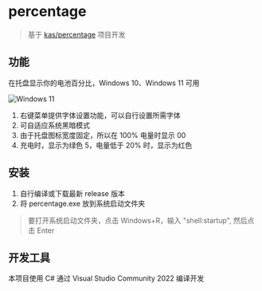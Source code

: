 # percentage

> 基于 [kas/percentage](https://github.com/kas/percentage) 项目开发

## 功能

在托盘显示你的电池百分比，Windows 10、Windows 11 可用

![Windows 11](https://github.com/marxti/percentage/blob/dev/percentage_win11.png)

1. 右键菜单提供字体设置功能，可以自行设置所需字体
2. 可自适应系统黑暗模式
3. 由于托盘图标宽度固定，所以在 100% 电量时显示 00
4. 充电时，显示为绿色
5，电量低于 20% 时，显示为红色

## 安装

1. 自行编译或下载最新 release 版本
2. 将 percentage.exe 放到系统启动文件夹
> 要打开系统启动文件夹，点击 Windows+R，输入 "shell:startup", 然后点击 Enter

## 开发工具

本项目使用 C# 通过 Visual Studio Community 2022 编译开发


